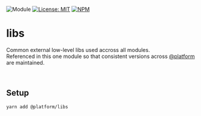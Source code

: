 ![Module](https://img.shields.io/badge/%40platform-libs-%23EA4E7E.svg)
[![License: MIT](https://img.shields.io/badge/license-MIT-blue.svg)](https://opensource.org/licenses/MIT)
[![NPM](https://img.shields.io/npm/v/@platform/libs.svg?colorB=blue&style=flat)](https://www.npmjs.com/package/@platform/libs)

# libs
Common external low-level libs used accross all modules.  
Referenced in this one module so that consistent versions across [@platform](https://www.npmjs.com/org/platform) are maintained.

<p>&nbsp;<p>

## Setup

```
yarn add @platform/libs
```

<p>&nbsp;<p>
<p>&nbsp;<p>

